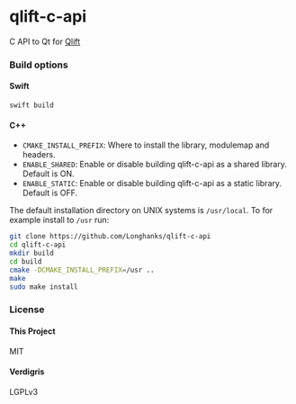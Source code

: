 # qlift-c-api
C API to Qt for [Qlift](https://github.com/Longhanks/Qlift "Qlift")

### Build options

#### Swift

`swift build`

#### C++

- `CMAKE_INSTALL_PREFIX`: Where to install the library, modulemap and headers.
- `ENABLE_SHARED`: Enable or disable building qlift-c-api as a shared library. Default is ON.
- `ENABLE_STATIC`: Enable or disable building qlift-c-api as a static library. Default is OFF.

The default installation directory on UNIX systems is `/usr/local`. To for example install to `/usr` run:

```sh
git clone https://github.com/Longhanks/qlift-c-api
cd qlift-c-api
mkdir build
cd build
cmake -DCMAKE_INSTALL_PREFIX=/usr ..
make
sudo make install
```

### License

#### This Project

MIT

#### Verdigris

LGPLv3
